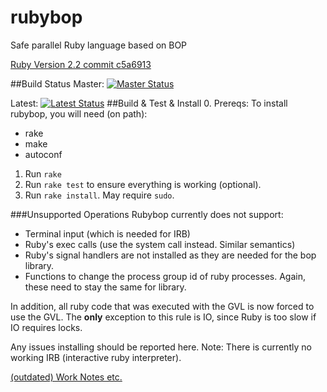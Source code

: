 # rubybop
Safe parallel Ruby language based on BOP

[Ruby Version 2.2 commit c5a6913](https://github.com/ruby/ruby/tree/c5a691323201ace5f5299b6914c8e1709918c521)

##Build Status
Master: [![Master Status](https://travis-ci.org/dcompiler/rubybop.svg?branch=master)](https://travis-ci.org/dcompiler/rubybop)

Latest: [![Latest Status](https://travis-ci.org/dcompiler/rubybop.svg)](https://travis-ci.org/dcompiler/rubybop)
##Build & Test & Install
0. Prereqs: To install rubybop, you will need (on path):
  * rake
  * make
  * autoconf
1. Run `rake`
2. Run `rake test` to ensure everything is working (optional).
3. Run `rake install`. May require `sudo`.

###Unsupported Operations
Rubybop currently does not support:
- Terminal input (which is needed for IRB)
- Ruby's exec calls (use the system call instead. Similar semantics)
- Ruby's signal handlers are not installed as they are needed for the bop library.
- Functions to change the process group id of ruby processes. Again, these need to stay the same for library.

In addition, all ruby code that was executed with the GVL is now forced to use the GVL. The __only__ exception to this rule is IO, since Ruby is too slow if IO requires locks.


Any issues installing should be reported here.
Note: There is currently no working IRB (interactive ruby interpreter).


[(outdated) Work Notes etc.](https://docs.google.com/document/d/1qkXeVAgK56vHWjxyXntOxC4MxRF4oelftWkvHx1V8eM/edit?usp=sharing)
